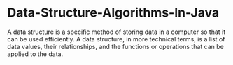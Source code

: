 # Data-Structure-Algorithms-In-Java
A data structure is a specific method of storing data in a computer so that it can be used efficiently. A data structure, in more technical terms, is a list of data values, their relationships, and the functions or operations that can be applied to the data. 
